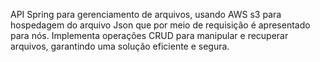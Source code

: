 API Spring para gerenciamento de arquivos, usando AWS s3 para hospedagem do arquivo Json que por meio de requisição é apresentado para nós.
Implementa operações CRUD para manipular e recuperar arquivos, garantindo uma solução eficiente e segura.
